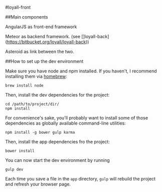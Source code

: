 #loyall-front

##Main components

AngularJS as front-end framework

Meteor as backend framework. (see []loyall-back](https://bitbucket.org/loyall/loyall-back))

Asteroid as link between the two.

##How to set up the dev environment

Make sure you have node and npm installed. If you haven't, I
recommend installing them via [homebrew](http://brew.sh/):

    brew install node

Then, install the dev dependencies for the project:

    cd /path/to/project/dir/
    npm install

For convenience's sake, you'll probably want to install some
of those dependencies as globally available command-line
utilities:

    npm install -g bower gulp karma

Then, install the app dependencies fro the project:

    bower install

You can now start the dev environment by running

    gulp dev

Each time you save a file in the `app` directory, `gulp`
will rebuild the project and refresh your browser page.
